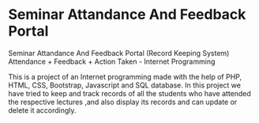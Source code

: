 # Seminar Attandance And Feedback Portal
Seminar Attandance And Feedback Portal (Record Keeping System) Attendance + Feedback + Action Taken - Internet Programming

This is a project of an Internet programming made with the help of PHP, HTML, CSS, Bootstrap, Javascript and SQL database.
In this project we have tried to keep and track records of all the students who have attended the respective lectures ,and also display its records and can update or delete it accordingly.
